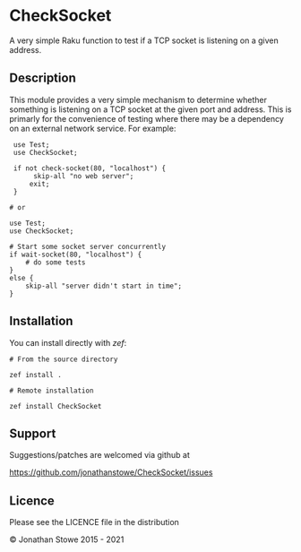 # CheckSocket

A very simple Raku function to test if a TCP socket is listening on a given address.

## Description

This module provides a very simple mechanism to determine whether
something is listening on a TCP socket at the given port and address.
This is primarly for the convenience of testing where there may be a
dependency on an external network service.  For example:

     use Test;
     use CheckSocket;

     if not check-socket(80, "localhost") {
	      skip-all "no web server";
         exit;
     }

	# or

	use Test;
	use CheckSocket;

	# Start some socket server concurrently
	if wait-socket(80, "localhost") {
		# do some tests
	}
	else {
		skip-all "server didn't start in time";
	}

## Installation

You can install directly with *zef*:

    # From the source directory
   
    zef install .

    # Remote installation

    zef install CheckSocket

## Support

Suggestions/patches are welcomed via github at

https://github.com/jonathanstowe/CheckSocket/issues

## Licence

Please see the LICENCE file in the distribution

© Jonathan Stowe 2015 - 2021
